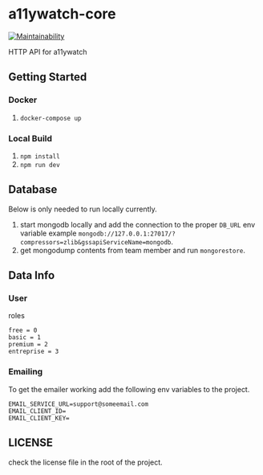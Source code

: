 # a11ywatch-core

[![Maintainability](https://api.codeclimate.com/v1/badges/e4ef08ad87b2fb9a2680/maintainability)](https://codeclimate.com/github/A11yWatch/a11ywatch-core/maintainability)

HTTP API for a11ywatch

## Getting Started

### Docker

1. `docker-compose up`

### Local Build

1. `npm install`
2. `npm run dev`

## Database

Below is only needed to run locally currently.

1. start mongodb locally and add the connection to the proper `DB_URL` env variable example `mongodb://127.0.0.1:27017/?compressors=zlib&gssapiServiceName=mongodb`.
2. get mongodump contents from team member and run `mongorestore`.

## Data Info

### User

roles

```
free = 0
basic = 1
premium = 2
entreprise = 3
```

### Emailing

To get the emailer working add the following env variables to the project.

```
EMAIL_SERVICE_URL=support@someemail.com
EMAIL_CLIENT_ID=
EMAIL_CLIENT_KEY=
```

## LICENSE

check the license file in the root of the project.
